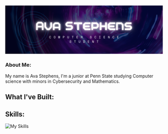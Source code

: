 ![](https://github.com/avaestephens/avaestephens/blob/main/Banner.png)


### About Me:
My name is Ava Stephens, I'm a junior at Penn State studying Computer science with minors in Cybersecurity and Mathematics.

## What I've Built:


## Skills:
![My Skills](https://skillicons.dev/icons?i=js,py,react,nodejs,java,html,flutter,css,c,github,bash,flask,verilog,MIPS)
